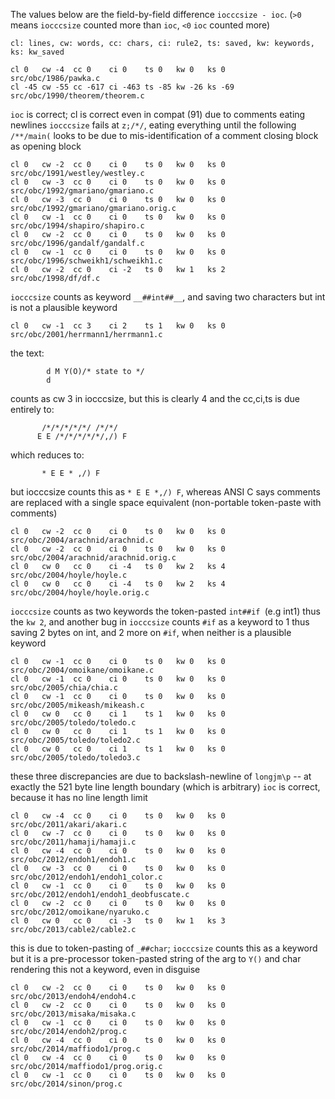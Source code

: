 The values below are the field-by-field difference `iocccsize - ioc`.
(`>0` means `iocccsize` counted more than `ioc`, `<0` `ioc` counted more)

    cl: lines, cw: words, cc: chars, ci: rule2, ts: saved, kw: keywords, ks: kw_saved

    cl 0   cw -4  cc 0    ci 0    ts 0   kw 0   ks 0   src/obc/1986/pawka.c
    cl -45 cw -55 cc -617 ci -463 ts -85 kw -26 ks -69 src/obc/1990/theorem/theorem.c

`ioc` is correct; cl is correct even in compat (91) due to comments eating newlines
`iocccsize` fails at `z;/*/`, eating everything until the following `/**/main(`
looks to be due to mis-identification of a comment closing block as opening block


    cl 0   cw -2  cc 0    ci 0    ts 0   kw 0   ks 0   src/obc/1991/westley/westley.c
    cl 0   cw -3  cc 0    ci 0    ts 0   kw 0   ks 0   src/obc/1992/gmariano/gmariano.c
    cl 0   cw -3  cc 0    ci 0    ts 0   kw 0   ks 0   src/obc/1992/gmariano/gmariano.orig.c
    cl 0   cw -1  cc 0    ci 0    ts 0   kw 0   ks 0   src/obc/1994/shapiro/shapiro.c
    cl 0   cw -2  cc 0    ci 0    ts 0   kw 0   ks 0   src/obc/1996/gandalf/gandalf.c
    cl 0   cw -1  cc 0    ci 0    ts 0   kw 0   ks 0   src/obc/1996/schweikh1/schweikh1.c
    cl 0   cw -2  cc 0    ci -2   ts 0   kw 1   ks 2   src/obc/1998/df/df.c

`iocccsize` counts as keyword `__##int##__`, and saving two characters but int
is not a plausible keyword

    cl 0   cw -1  cc 3    ci 2    ts 1   kw 0   ks 0   src/obc/2001/herrmann1/herrmann1.c

the text:

		    d M Y(O)/* state to */
		    d

counts as cw 3 in iocccsize, but this is clearly 4
and the cc,ci,ts is due entirely to:

		   /*/*/*/*/*/ /*/*/
	      E E /*/*/*/*/*/,/) F


which reduces to:

	       * E E * ,/) F

but iocccsize counts this as `* E E *,/) F`, whereas ANSI C says comments are
replaced with a single space equivalent (non-portable token-paste with comments)

    cl 0   cw -2  cc 0    ci 0    ts 0   kw 0   ks 0   src/obc/2004/arachnid/arachnid.c
    cl 0   cw -2  cc 0    ci 0    ts 0   kw 0   ks 0   src/obc/2004/arachnid/arachnid.orig.c
    cl 0   cw 0   cc 0    ci -4   ts 0   kw 2   ks 4   src/obc/2004/hoyle/hoyle.c
    cl 0   cw 0   cc 0    ci -4   ts 0   kw 2   ks 4   src/obc/2004/hoyle/hoyle.orig.c

`iocccsize` counts as two keywords the token-pasted `int##if `(e.g int1)
thus the `kw 2`, and another bug in `iocccsize` counts `#if` as a keyword to 1
thus saving 2 bytes on int, and 2 more on `#if`, when neither is a plausible keyword

    cl 0   cw -1  cc 0    ci 0    ts 0   kw 0   ks 0   src/obc/2004/omoikane/omoikane.c
    cl 0   cw -1  cc 0    ci 0    ts 0   kw 0   ks 0   src/obc/2005/chia/chia.c
    cl 0   cw -1  cc 0    ci 0    ts 0   kw 0   ks 0   src/obc/2005/mikeash/mikeash.c
    cl 0   cw 0   cc 0    ci 1    ts 1   kw 0   ks 0   src/obc/2005/toledo/toledo.c
    cl 0   cw 0   cc 0    ci 1    ts 1   kw 0   ks 0   src/obc/2005/toledo/toledo2.c
    cl 0   cw 0   cc 0    ci 1    ts 1   kw 0   ks 0   src/obc/2005/toledo/toledo3.c

these three discrepancies are due to backslash-newline of `longjm\p` --
at exactly the 521 byte line length boundary (which is arbitrary)
`ioc` is correct, because it has no line length limit


    cl 0   cw -4  cc 0    ci 0    ts 0   kw 0   ks 0   src/obc/2011/akari/akari.c
    cl 0   cw -7  cc 0    ci 0    ts 0   kw 0   ks 0   src/obc/2011/hamaji/hamaji.c
    cl 0   cw -4  cc 0    ci 0    ts 0   kw 0   ks 0   src/obc/2012/endoh1/endoh1.c
    cl 0   cw -3  cc 0    ci 0    ts 0   kw 0   ks 0   src/obc/2012/endoh1/endoh1_color.c
    cl 0   cw -1  cc 0    ci 0    ts 0   kw 0   ks 0   src/obc/2012/endoh1/endoh1_deobfuscate.c
    cl 0   cw -2  cc 0    ci 0    ts 0   kw 0   ks 0   src/obc/2012/omoikane/nyaruko.c
    cl 0   cw 0   cc 0    ci -3   ts 0   kw 1   ks 3   src/obc/2013/cable2/cable2.c

this is due to token-pasting of `_##char`; `iocccsize` counts this as a keyword
but it is a pre-processor token-pasted string of the arg to `Y()` and char
rendering this not a keyword, even in disguise

    cl 0   cw -2  cc 0    ci 0    ts 0   kw 0   ks 0   src/obc/2013/endoh4/endoh4.c
    cl 0   cw -2  cc 0    ci 0    ts 0   kw 0   ks 0   src/obc/2013/misaka/misaka.c
    cl 0   cw -1  cc 0    ci 0    ts 0   kw 0   ks 0   src/obc/2014/endoh2/prog.c
    cl 0   cw -4  cc 0    ci 0    ts 0   kw 0   ks 0   src/obc/2014/maffiodo1/prog.c
    cl 0   cw -4  cc 0    ci 0    ts 0   kw 0   ks 0   src/obc/2014/maffiodo1/prog.orig.c
    cl 0   cw -1  cc 0    ci 0    ts 0   kw 0   ks 0   src/obc/2014/sinon/prog.c


<!--

    Copyright © 1984-2024 by Landon Curt Noll. All Rights Reserved.

    You are free to share and adapt this file under the terms of this license:

	Creative Commons Attribution-ShareAlike 4.0 International (CC BY-SA 4.0)

    For more information, see:

	https://creativecommons.org/licenses/by-sa/4.0/

-->
